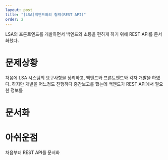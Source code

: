 ```yaml
---
layout: post
title: "[LSA]백엔드와의 협력(REST API)"
order: 2
---
```


LSA의 프론트엔드를 개발하면서 백엔드와 소통을 편하게 하기 위해 REST API를 문서화했다.

# 문제상황

처음에 LSA 시스템의 요구사항을 정리하고, 백엔드와 프론트엔드와 각자 개발을 하였다. 하지만 개발을 어느정도 진행하다 중간보고를 했는데 백엔드가 REST API에서 필요한 정보를 


# 문서화


# 아쉬운점

처음부터 REST API를 문서화